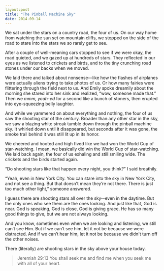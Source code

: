 ```yaml
---
layout:post
title: "The Pinball Machine Sky"
date: 2014-09-14
---
```


We sat under the stars on a country road, the four of us. On our way home from watching the sun set on mountain cliffs, we stopped on the side of the road to stare into the stars we so rarely get to see.

After a couple of well-meaning cars stopped to see if we were okay, the road quieted, and we gazed up at hundreds of stars. They reflected in our eyes as we listened to crickets and birds, and to the tiny crunching road stones under our backs when we moved. 

We laid there and talked about nonsense—like how the flashes of airplanes were actually aliens trying to take photos of us. Or how many fairies were flittering through the field next to us. And Emily spoke dreamily about the morning she stared into her sink and realized, “wow, someone made that.” Then we *mmm, yeah-ed* for a second like a bunch of stoners, then erupted into eye-squeezing belly laughter. 

And while we yammered on about everything and nothing, the four of us saw the shooting star of the century. Broader than any other star in the sky, we saw a blazing white streak tumble down through the pinball machine sky. It whirled down until it disappeared, but seconds after it was gone, the smoke trail behind it was still lit up in its honor.

We cheered and hooted and high fived like we had won the World Cup of star-watching. I mean, we basically did win the World Cup of star-watching. We laid back again, the four of us exhaling and still smiling wide. The crickets and the birds started again. 

“Do shooting stars like that happen every night, you think?” I said breathily.

“Yeah, even in New York City. You can stare into the sky in New York City, and not see a thing. But that doesn’t mean they’re not there. There is just too much other light,” someone answered. 

I guess there are shooting stars all over the sky--even in the daytime. But the only ones who see them are the ones looking. And just like that, God is near. God is speaking, God is close, God is giving grace. He has so many good things to give, but we are not always looking.

And you know, sometimes even when we are looking and listening, we still can’t see Him. But if we can’t see him, let it not be because we were distracted. And if we can’t hear him, let it not be because we didn't turn off the other noises. 

There (literally) are shooting stars in the sky above your house today.

>Jeremiah 29:13 You shall seek me and find me when you seek me with all of your heart.
